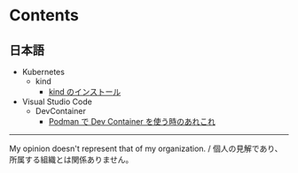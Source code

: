 # Contents

## 日本語

- Kubernetes
  - kind
    - [kind のインストール](ja/k8s/kind/install.md)
- Visual Studio Code
  - DevContainer
    - [Podman で Dev Container を使う時のあれこれ](ja/vscode/devcontainer/podman.md)

---

My opinion doesn't represent that of my organization. / 個人の見解であり、所属する組織とは関係ありません。
